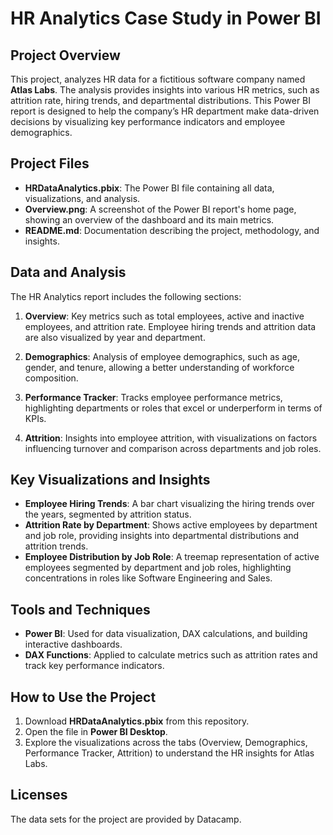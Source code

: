 
# HR Analytics Case Study in Power BI

## Project Overview
This project, analyzes HR data for a fictitious software company named **Atlas Labs**. The analysis provides insights into various HR metrics, such as attrition rate, hiring trends, and departmental distributions. This Power BI report is designed to help the company’s HR department make data-driven decisions by visualizing key performance indicators and employee demographics.

## Project Files
- **HRDataAnalytics.pbix**: The Power BI file containing all data, visualizations, and analysis.
- **Overview.png**: A screenshot of the Power BI report's home page, showing an overview of the dashboard and its main metrics.
- **README.md**: Documentation describing the project, methodology, and insights.


## Data and Analysis
The HR Analytics report includes the following sections:

1. **Overview**: Key metrics such as total employees, active and inactive employees, and attrition rate. Employee hiring trends and attrition data are also visualized by year and department.

2. **Demographics**: Analysis of employee demographics, such as age, gender, and tenure, allowing a better understanding of workforce composition.

3. **Performance Tracker**: Tracks employee performance metrics, highlighting departments or roles that excel or underperform in terms of KPIs.

4. **Attrition**: Insights into employee attrition, with visualizations on factors influencing turnover and comparison across departments and job roles.

## Key Visualizations and Insights
- **Employee Hiring Trends**: A bar chart visualizing the hiring trends over the years, segmented by attrition status.
- **Attrition Rate by Department**: Shows active employees by department and job role, providing insights into departmental distributions and attrition trends.
- **Employee Distribution by Job Role**: A treemap representation of active employees segmented by department and job roles, highlighting concentrations in roles like Software Engineering and Sales.

## Tools and Techniques
- **Power BI**: Used for data visualization, DAX calculations, and building interactive dashboards.
- **DAX Functions**: Applied to calculate metrics such as attrition rates and track key performance indicators.

## How to Use the Project
1. Download **HRDataAnalytics.pbix** from this repository.
2. Open the file in **Power BI Desktop**.
3. Explore the visualizations across the tabs (Overview, Demographics, Performance Tracker, Attrition) to understand the HR insights for Atlas Labs.

## Licenses
The data sets for the project are provided by Datacamp.
